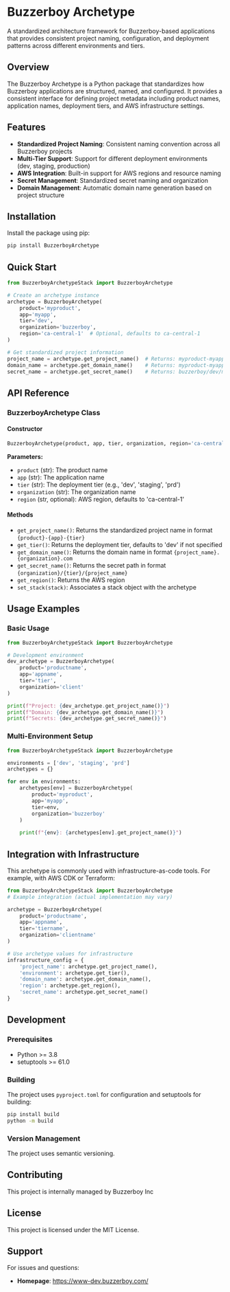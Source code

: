 # Buzzerboy Archetype

A standardized architecture framework for Buzzerboy-based applications that provides consistent project naming, configuration, and deployment patterns across different environments and tiers.

## Overview

The Buzzerboy Archetype is a Python package that standardizes how Buzzerboy applications are structured, named, and configured. It provides a consistent interface for defining project metadata including product names, application names, deployment tiers, and AWS infrastructure settings.

## Features

- **Standardized Project Naming**: Consistent naming convention across all Buzzerboy projects
- **Multi-Tier Support**: Support for different deployment environments (dev, staging, production)
- **AWS Integration**: Built-in support for AWS regions and resource naming
- **Secret Management**: Standardized secret naming and organization
- **Domain Management**: Automatic domain name generation based on project structure

## Installation

Install the package using pip:

```bash
pip install BuzzerboyArchetype
```

## Quick Start

```python
from BuzzerboyArchetypeStack import BuzzerboyArchetype

# Create an archetype instance
archetype = BuzzerboyArchetype(
    product='myproduct',
    app='myapp',
    tier='dev',
    organization='buzzerboy',
    region='ca-central-1'  # Optional, defaults to ca-central-1
)

# Get standardized project information
project_name = archetype.get_project_name()  # Returns: myproduct-myapp-dev
domain_name = archetype.get_domain_name()    # Returns: myproduct-myapp-dev.buzzerboy.com
secret_name = archetype.get_secret_name()    # Returns: buzzerboy/dev/myproduct-myapp-dev
```

## API Reference

### BuzzerboyArchetype Class

#### Constructor

```python
BuzzerboyArchetype(product, app, tier, organization, region='ca-central-1')
```

**Parameters:**
- `product` (str): The product name
- `app` (str): The application name
- `tier` (str): The deployment tier (e.g., 'dev', 'staging', 'prd')
- `organization` (str): The organization name
- `region` (str, optional): AWS region, defaults to 'ca-central-1'

#### Methods

- `get_project_name()`: Returns the standardized project name in format `{product}-{app}-{tier}`
- `get_tier()`: Returns the deployment tier, defaults to 'dev' if not specified
- `get_domain_name()`: Returns the domain name in format `{project_name}.{organization}.com`
- `get_secret_name()`: Returns the secret path in format `{organization}/{tier}/{project_name}`
- `get_region()`: Returns the AWS region
- `set_stack(stack)`: Associates a stack object with the archetype

## Usage Examples

### Basic Usage

```python
from BuzzerboyArchetypeStack import BuzzerboyArchetype

# Development environment
dev_archetype = BuzzerboyArchetype(
    product='productname',
    app='appname',
    tier='tier',
    organization='client'
)

print(f"Project: {dev_archetype.get_project_name()}")
print(f"Domain: {dev_archetype.get_domain_name()}")
print(f"Secrets: {dev_archetype.get_secret_name()}")
```

### Multi-Environment Setup

```python
from BuzzerboyArchetypeStack import BuzzerboyArchetype

environments = ['dev', 'staging', 'prd']
archetypes = {}

for env in environments:
    archetypes[env] = BuzzerboyArchetype(
        product='myproduct',
        app='myapp',
        tier=env,
        organization='buzzerboy'
    )
    
    print(f"{env}: {archetypes[env].get_project_name()}")
```

## Integration with Infrastructure

This archetype is commonly used with infrastructure-as-code tools. For example, with AWS CDK or Terraform:

```python
from BuzzerboyArchetypeStack import BuzzerboyArchetype
# Example integration (actual implementation may vary)

archetype = BuzzerboyArchetype(
    product='productname',
    app='appname',
    tier='tiername',
    organization='clientname'
)

# Use archetype values for infrastructure
infrastructure_config = {
    'project_name': archetype.get_project_name(),
    'environment': archetype.get_tier(),
    'domain_name': archetype.get_domain_name(),
    'region': archetype.get_region(),
    'secret_name': archetype.get_secret_name()
}
```

## Development

### Prerequisites

- Python >= 3.8
- setuptools >= 61.0

### Building

The project uses `pyproject.toml` for configuration and setuptools for building:

```bash
pip install build
python -m build
```

### Version Management

The project uses semantic versioning. 

## Contributing

This project is internally managed by Buzzerboy Inc

## License

This project is licensed under the MIT License.

## Support

For issues and questions:
- **Homepage**: https://www-dev.buzzerboy.com/
